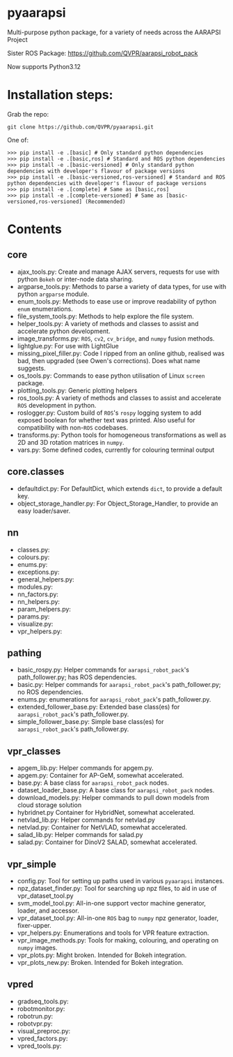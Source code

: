 # pyaarapsi
Multi-purpose python package, for a variety of needs across the AARAPSI Project

Sister ROS Package: https://github.com/QVPR/aarapsi_robot_pack

Now supports Python3.12

# Installation steps:
Grab the repo:
```
git clone https://github.com/QVPR/pyaarapsi.git
```
One of:
```
>>> pip install -e .[basic] # Only standard python dependencies
>>> pip install -e .[basic,ros] # Standard and ROS python dependencies
>>> pip install -e .[basic-versioned] # Only standard python dependencies with developer's flavour of package versions
>>> pip install -e .[basic-versioned,ros-versioned] # Standard and ROS python dependencies with developer's flavour of package versions
>>> pip install -e .[complete] # Same as [basic,ros]
>>> pip install -e .[complete-versioned] # Same as [basic-versioned,ros-versioned] (Recommended)
```

# Contents
## core
- ajax_tools.py: Create and manage AJAX servers, requests for use with python ```Bokeh``` or inter-node data sharing.
- argparse_tools.py: Methods to parse a variety of data types, for use with python ```argparse``` module.
- enum_tools.py: Methods to ease use or improve readability of python ```enum``` enumerations.
- file_system_tools.py: Methods to help explore the file system.
- helper_tools.py: A variety of methods and classes to assist and accelerate python development.
- image_transforms.py: ```ROS```, ```cv2```, ```cv_bridge```, and ```numpy``` fusion methods.
- lightglue.py: For use with LightGlue
- missing_pixel_filler.py: Code I ripped from an online github, realised was bad, then upgraded (see Owen's corrections). Does what name suggests.
- os_tools.py: Commands to ease python utilisation of Linux ```screen``` package.
- plotting_tools.py: Generic plotting helpers
- ros_tools.py: A variety of methods and classes to assist and accelerate ```ROS``` development in python.
- roslogger.py: Custom build of ```ROS```'s ```rospy``` logging system to add exposed boolean for whether text was printed. Also useful for compatibility with non-```ROS``` codebases.
- transforms.py: Python tools for homogeneous transformations as well as 2D and 3D rotation matrices in ```numpy```.
- vars.py: Some defined codes, currently for colouring terminal output

## core.classes
- defaultdict.py: For DefaultDict, which extends ```dict```, to provide a default key.
- object_storage_handler.py: For Object_Storage_Handler, to provide an easy loader/saver.

## nn
- classes.py:
- colours.py:
- enums.py:
- exceptions.py:
- general_helpers.py:
- modules.py:
- nn_factors.py:
- nn_helpers.py:
- param_helpers.py:
- params.py:
- visualize.py:
- vpr_helpers.py:

## pathing
- basic_rospy.py: Helper commands for ```aarapsi_robot_pack```'s path_follower.py; has ROS dependencies.
- basic.py: Helper commands for ```aarapsi_robot_pack```'s path_follower.py; no ROS dependencies.
- enums.py: enumerations for ```aarapsi_robot_pack```'s path_follower.py.
- extended_follower_base.py: Extended base class(es) for ```aarapsi_robot_pack```'s path_follower.py.
- simple_follower_base.py: Simple base class(es) for ```aarapsi_robot_pack```'s path_follower.py.

## vpr_classes
- apgem_lib.py: Helper commands for apgem.py.
- apgem.py: Container for AP-GeM, somewhat accelerated.
- base.py: A base class for ```aarapsi_robot_pack``` nodes.
- dataset_loader_base.py: A base class for ```aarapsi_robot_pack``` nodes.
- download_models.py: Helper commands to pull down models from cloud storage solution
- hybridnet.py Container for HybridNet, somewhat accelerated.
- netvlad_lib.py: Helper commands for netvlad.py
- netvlad.py: Container for NetVLAD, somewhat accelerated.
- salad_lib.py: Helper commands for salad.py
- salad.py: Container for DinoV2 SALAD, somewhat accelerated.

## vpr_simple
- config.py: Tool for setting up paths used in various ```pyaarapsi``` instances.
- npz_dataset_finder.py: Tool for searching up npz files, to aid in use of vpr_dataset_tool.py
- svm_model_tool.py: All-in-one support vector machine generator, loader, and accessor.
- vpr_dataset_tool.py: All-in-one ```ROS``` bag to ```numpy``` npz generator, loader, fixer-upper.
- vpr_helpers.py: Enumerations and tools for VPR feature extraction.
- vpr_image_methods.py: Tools for making, colouring, and operating on ```numpy``` images.
- vpr_plots.py: Might broken. Intended for Bokeh integration.
- vpr_plots_new.py: Broken. Intended for Bokeh integration.

## vpred
- gradseq_tools.py:
- robotmonitor.py:
- robotrun.py:
- robotvpr.py:
- visual_preproc.py:
- vpred_factors.py:
- vpred_tools.py:
